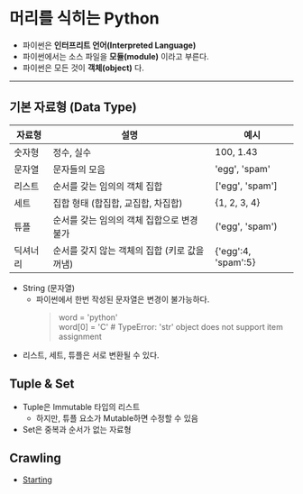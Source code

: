 # 머리를 식히는 Python
* 파이썬은 **인터프리트 언어(Interpreted Language)**
* 파이썬에서는 소스 파일을 **모듈(module)** 이라고 부른다.
* 파이썬은 모든 것이 **객체(object)** 다.

---

## 기본 자료형 (Data Type)
자료형 | 설명 | 예시
-------|------|-------
숫자형 | 정수, 실수 | 100, 1.43
문자열 | 문자들의 모음 | 'egg', 'spam'
리스트 | 순서를 갖는 임의의 객체 집합 | ['egg', 'spam']
세트 | 집합 형태 (합집합, 교집합, 차집합) | {1, 2, 3, 4}
튜플 | 순서를 갖는 임의의 객체 집합으로 변경 불가 | ('egg', 'spam')
딕셔너리 | 순서를 갖지 않는 객체의 집합 (키로 값을 꺼냄) | {'egg':4, 'spam':5}
 
* String (문자열)
    * 파이썬에서 한번 작성된 문자열은 변경이 불가능하다.
        > word = 'python'<br>
        word[0] = 'C' # TypeError: 'str' object does not support item assignment
* 리스트, 세트, 튜플은 서로 변환될 수 있다.

## Tuple & Set
* Tuple은 Immutable 타입의 리스트
    * 하지만, 튜플 요소가 Mutable하면 수정할 수 있음
* Set은 중복과 순서가 없는 자료형

## Crawling
* [Starting](crawling/started)